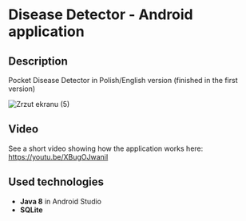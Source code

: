 # Disease Detector - Android application
## Description
Pocket Disease Detector in Polish/English version (finished in the first version)

![Zrzut ekranu (5)](https://user-images.githubusercontent.com/59984158/88976546-89743380-d2bc-11ea-9824-1f8777d6ef5c.png)

## Video
See a short video showing how the application works here: https://youtu.be/XBugOJwaniI

## Used technologies
- <b>Java 8</b> in Android Studio
- <b>SQLite</b>
